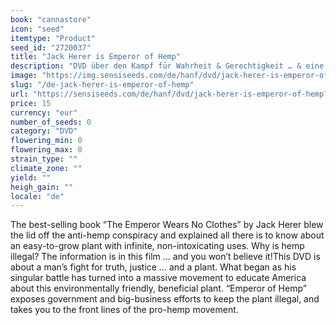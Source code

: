 ```yaml
---
book: "cannastore"
icon: "seed"
itemtype: "Product"
seed_id: "2720037"
title: "Jack Herer is Emperor of Hemp"
description: "DVD über den Kampf für Wahrheit & Gerechtigkeit … & eine Pflanze. Ein Versuch, Amerika über diese umweltfreundliche, nützliche Pflanze aufzuklären."
image: "https://img.sensiseeds.com/de/hanf/dvd/jack-herer-is-emperor-of-hemp-image.png"
slug: "/de-jack-herer-is-emperor-of-hemp"
url: "https://sensiseeds.com/de/hanf/dvd/jack-herer-is-emperor-of-hemp?a_aid=cannastore"
price: 15
currency: "eur"
number_of_seeds: 0
category: "DVD"
flowering_min: 0
flowering_max: 0
strain_type: ""
climate_zone: ""
yield: ""
heigh_gain: ""
locale: "de"
---
```

The best-selling book “The Emperor Wears No Clothes” by Jack Herer blew the lid off the anti-hemp conspiracy and explained all there is to know about an easy-to-grow plant with infinite, non-intoxicating uses. Why is hemp illegal? The information is in this film … and you won’t believe it!This DVD is about a man’s fight for truth, justice … and a plant. What began as his singular battle has turned into a massive movement to educate America about this environmentally friendly, beneficial plant. “Emperor of Hemp” exposes government and big-business efforts to keep the plant illegal, and takes you to the front lines of the pro-hemp movement.
